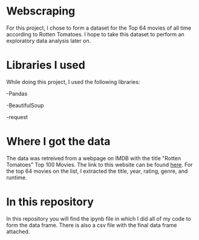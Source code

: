 # Webscraping

For this project, I chose to form a dataset for the Top 64 movies of all time according to Rotten Tomatoes. I hope to take this dataset to perform an exploratory data analysis later on. 

# Libraries I used

While doing this project, I used the following libraries:

-Pandas

-BeautifulSoup

-request

# Where I got the data

The data was retreived from a webpage on IMDB with the title "Rotten Tomatoes" Top 100 Movies. The link to this website can be found [here](https://www.imdb.com/list/ls033935095/). For the top 64 movies on the list, I extracted the title, year, rating, genre, and runtime.

# In this repository

In this repository you will find the ipynb file in which I did all of my code to form the data frame. There is also a csv file with the final data frame attached.
